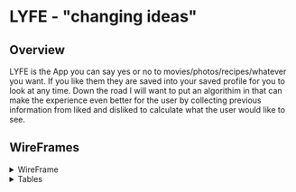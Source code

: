 # LYFE - "changing ideas"

## Overview

LYFE is the App you can say yes or no to movies/photos/recipes/whatever you want. If you like them they are saved into your saved profile for you to look at any time. Down the road I will want to put an algorithim in that can make the experience even better for the user by collecting previous information from liked and disliked to calculate what the user would like to see.

## WireFrames

<details>
<Summary>WireFrame</summary>

![alt text](app/readme-assets/wireframes/WireFrame.png)

</details>

<details>
<Summary>Tables</summary>

![alt text](app/readme-assets/wireframes/Tables.png)

</details>